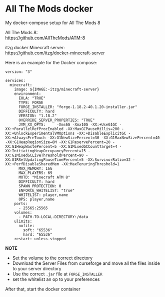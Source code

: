 # All The Mods docker
My docker-compose setup for All The Mods 8

All The Mods 8:  
https://github.com/AllTheMods/ATM-8

itzg docker Minecraft server:  
https://github.com/itzg/docker-minecraft-server

Here is an example for the Docker compose:

```
version: "3"

services:
  minecraft:
    image: ${IMAGE:-itzg/minecraft-server}
    environment:
      EULA: "TRUE"
      TYPE: FORGE
      FORGE_INSTALLER: "forge-1.18.2-40.1.20-installer.jar"
      DIFFICULTY: hard
      VERSION: "1.18.2"
      OVERRIDE_SERVER_PROPERTIES: "TRUE"
      JVM_XX_OPTS:     -Xms6G -Xmx10G -XX:+UseG1GC -XX:+ParallelRefProcEnabled -XX:MaxGCPauseMillis=200 -XX:+UnlockExperimentalVMOptions -XX:+DisableExplicitGC -XX:+AlwaysPreTouch -XX:G1NewSizePercent=30 -XX:G1MaxNewSizePercent=40 -XX:G1HeapRegionSize=8M -XX:G1ReservePercent=20 -XX:G1HeapWastePercent=5 -XX:G1MixedGCCountTarget=4 -XX:InitiatingHeapOccupancyPercent=15 -XX:G1MixedGCLiveThresholdPercent=90 -XX:G1RSetUpdatingPauseTimePercent=5 -XX:SurvivorRatio=32 -XX:+PerfDisableSharedMem -XX:MaxTenuringThreshold=1
      MAX_MEMORY: 16G
      MAX_PLAYERS: 69
      MOTD: "Minecraft ATM 8"
      DIFFICULTY: hard
      SPAWN_PROTECTION: 0
      ENFORCE_WHITELIST: "true"
      WHITELIST: player,name
      OPS: player,name
    ports:
      - 25565:25565
    volumes:
      - PATH-TO-LOCAL-DIRECTORY:/data
    ulimits:
      nofile:
        soft: "65536"
        hard: "65536"
    restart: unless-stopped
```
**NOTE**  
- Set the volume to the correct directory
- Download the Server Files from curseforge and move all the files inside to your server directory
- Use the correct `.jar` file at `FORGE_INSTALLER`
- set the whitelist an op to your preferences

After that, start the docker container
